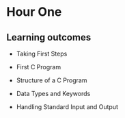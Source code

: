 # Hour One

## Learning outcomes

- Taking First Steps

- First C Program

- Structure of a C Program

- Data Types and Keywords

- Handling Standard Input and Output
